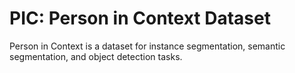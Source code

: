 # PIC: Person in Context Dataset

Person in Context is a dataset for instance segmentation, semantic segmentation, and object detection tasks.